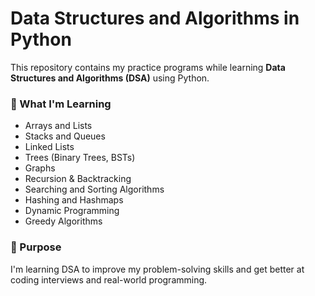 # Data Structures and Algorithms in Python

This repository contains my practice programs while learning **Data Structures and Algorithms (DSA)** using Python.

### 🚀 What I'm Learning

- Arrays and Lists
- Stacks and Queues
- Linked Lists
- Trees (Binary Trees, BSTs)
- Graphs
- Recursion & Backtracking
- Searching and Sorting Algorithms
- Hashing and Hashmaps
- Dynamic Programming
- Greedy Algorithms

### 🧠 Purpose

I'm learning DSA to improve my problem-solving skills and get better at coding interviews and real-world programming.


